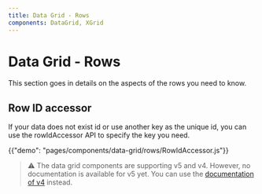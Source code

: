 ```yaml
---
title: Data Grid - Rows
components: DataGrid, XGrid
---
```


# Data Grid - Rows

<p class="description">This section goes in details on the aspects of the rows you need to know.</p>

## Row ID accessor

If your data does not exist id or use another key as the unique id, 
you can use the rowIdAccessor API to specify the key you need.

{{"demo": "pages/components/data-grid/rows/RowIdAccessor.js"}}

> ⚠️ The data grid components are supporting v5 and v4. However, no documentation is available for v5 yet. You can use the [documentation of v4](https://material-ui.com/components/data-grid/) instead.
